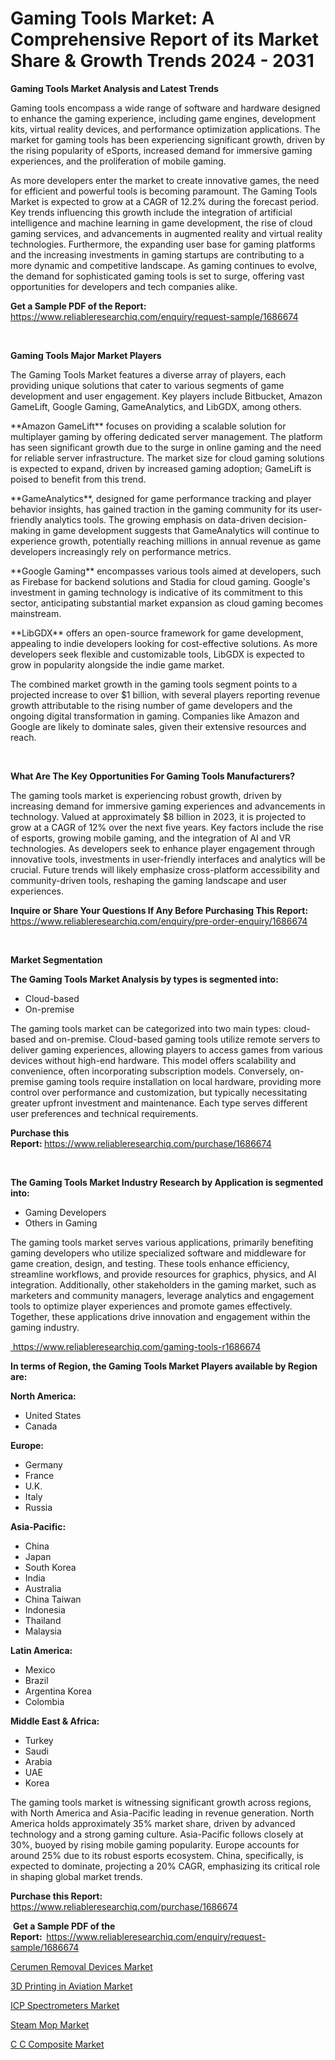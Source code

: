 <p><h1>Gaming Tools Market: A Comprehensive Report of its Market Share & Growth Trends 2024 - 2031</h1></p><p><strong>Gaming Tools Market Analysis and Latest Trends</strong></p>
<p><p>Gaming tools encompass a wide range of software and hardware designed to enhance the gaming experience, including game engines, development kits, virtual reality devices, and performance optimization applications. The market for gaming tools has been experiencing significant growth, driven by the rising popularity of eSports, increased demand for immersive gaming experiences, and the proliferation of mobile gaming. </p><p>As more developers enter the market to create innovative games, the need for efficient and powerful tools is becoming paramount. The Gaming Tools Market is expected to grow at a CAGR of 12.2% during the forecast period. Key trends influencing this growth include the integration of artificial intelligence and machine learning in game development, the rise of cloud gaming services, and advancements in augmented reality and virtual reality technologies. Furthermore, the expanding user base for gaming platforms and the increasing investments in gaming startups are contributing to a more dynamic and competitive landscape. As gaming continues to evolve, the demand for sophisticated gaming tools is set to surge, offering vast opportunities for developers and tech companies alike.</p></p>
<p><strong>Get a Sample PDF of the Report:&nbsp;</strong> <a href="https://www.reliableresearchiq.com/enquiry/request-sample/1686674?utm_campaign=101&utm_medium=2&utm_source=Github&utm_content=ia&utm_term=16102024&utm_id=gaming-tools">https://www.reliableresearchiq.com/enquiry/request-sample/1686674</a></p>
<p>&nbsp;</p>
<p><strong>Gaming Tools Major Market Players</strong></p>
<p><p>The Gaming Tools Market features a diverse array of players, each providing unique solutions that cater to various segments of game development and user engagement. Key players include Bitbucket, Amazon GameLift, Google Gaming, GameAnalytics, and LibGDX, among others.</p><p>**Amazon GameLift** focuses on providing a scalable solution for multiplayer gaming by offering dedicated server management. The platform has seen significant growth due to the surge in online gaming and the need for reliable server infrastructure. The market size for cloud gaming solutions is expected to expand, driven by increased gaming adoption; GameLift is poised to benefit from this trend.</p><p>**GameAnalytics**, designed for game performance tracking and player behavior insights, has gained traction in the gaming community for its user-friendly analytics tools. The growing emphasis on data-driven decision-making in game development suggests that GameAnalytics will continue to experience growth, potentially reaching millions in annual revenue as game developers increasingly rely on performance metrics.</p><p>**Google Gaming** encompasses various tools aimed at developers, such as Firebase for backend solutions and Stadia for cloud gaming. Google's investment in gaming technology is indicative of its commitment to this sector, anticipating substantial market expansion as cloud gaming becomes mainstream.</p><p>**LibGDX** offers an open-source framework for game development, appealing to indie developers looking for cost-effective solutions. As more developers seek flexible and customizable tools, LibGDX is expected to grow in popularity alongside the indie game market.</p><p>The combined market growth in the gaming tools segment points to a projected increase to over $1 billion, with several players reporting revenue growth attributable to the rising number of game developers and the ongoing digital transformation in gaming. Companies like Amazon and Google are likely to dominate sales, given their extensive resources and reach.</p></p>
<p>&nbsp;</p>
<p><strong>What Are The Key Opportunities For Gaming Tools Manufacturers?</strong></p>
<p><p>The gaming tools market is experiencing robust growth, driven by increasing demand for immersive gaming experiences and advancements in technology. Valued at approximately $8 billion in 2023, it is projected to grow at a CAGR of 12% over the next five years. Key factors include the rise of esports, growing mobile gaming, and the integration of AI and VR technologies. As developers seek to enhance player engagement through innovative tools, investments in user-friendly interfaces and analytics will be crucial. Future trends will likely emphasize cross-platform accessibility and community-driven tools, reshaping the gaming landscape and user experiences.</p></p>
<p><strong>Inquire or Share Your Questions If Any Before Purchasing This Report:</strong> <a href="https://www.reliableresearchiq.com/enquiry/pre-order-enquiry/1686674?utm_campaign=101&utm_medium=2&utm_source=Github&utm_content=ia&utm_term=16102024&utm_id=gaming-tools">https://www.reliableresearchiq.com/enquiry/pre-order-enquiry/1686674</a></p>
<p>&nbsp;</p>
<p><strong>Market Segmentation</strong></p>
<p><strong>The Gaming Tools Market Analysis by types is segmented into:</strong></p>
<p><ul><li>Cloud-based</li><li>On-premise</li></ul></p>
<p><p>The gaming tools market can be categorized into two main types: cloud-based and on-premise. Cloud-based gaming tools utilize remote servers to deliver gaming experiences, allowing players to access games from various devices without high-end hardware. This model offers scalability and convenience, often incorporating subscription models. Conversely, on-premise gaming tools require installation on local hardware, providing more control over performance and customization, but typically necessitating greater upfront investment and maintenance. Each type serves different user preferences and technical requirements.</p></p>
<p><strong>Purchase this Report:&nbsp;</strong><a href="https://www.reliableresearchiq.com/purchase/1686674?utm_campaign=101&utm_medium=2&utm_source=Github&utm_content=ia&utm_term=16102024&utm_id=gaming-tools">https://www.reliableresearchiq.com/purchase/1686674</a></p>
<p>&nbsp;</p>
<p><strong>The Gaming Tools Market Industry Research by Application is segmented into:</strong></p>
<p><ul><li>Gaming Developers</li><li>Others in Gaming</li></ul></p>
<p><p>The gaming tools market serves various applications, primarily benefiting gaming developers who utilize specialized software and middleware for game creation, design, and testing. These tools enhance efficiency, streamline workflows, and provide resources for graphics, physics, and AI integration. Additionally, other stakeholders in the gaming market, such as marketers and community managers, leverage analytics and engagement tools to optimize player experiences and promote games effectively. Together, these applications drive innovation and engagement within the gaming industry.</p></p>
<p><a href="https://www.reliableresearchiq.com/gaming-tools-r1686674?utm_campaign=101&utm_medium=2&utm_source=Github&utm_content=ia&utm_term=16102024&utm_id=gaming-tools">&nbsp;https://www.reliableresearchiq.com/gaming-tools-r1686674</a></p>
<p><strong>In terms of Region, the Gaming Tools Market Players available by Region are:</strong></p>
<p>
    <p> <strong> North America: </strong>
        <ul>
            <li>United States</li>
            <li>Canada</li>
        </ul>
        </p> 
    <p> <strong> Europe: </strong>
        <ul>
            <li>Germany</li>
            <li>France</li>
            <li>U.K.</li>
            <li>Italy</li>
            <li>Russia</li>
        </ul>
        </p> 
    <p> <strong> Asia-Pacific: </strong>
        <ul>
            <li>China</li>
            <li>Japan</li>
            <li>South Korea</li>
            <li>India</li>
            <li>Australia</li>
            <li>China Taiwan</li>
            <li>Indonesia</li>
            <li>Thailand</li>
            <li>Malaysia</li>
        </ul>
        </p> 
    <p> <strong> Latin America: </strong>
        <ul>
            <li>Mexico</li>
            <li>Brazil</li>
            <li>Argentina Korea</li>
            <li>Colombia</li>
        </ul>
        </p> 
    <p> <strong> Middle East & Africa: </strong>
        <ul>
            <li>Turkey</li>
            <li>Saudi</li>
            <li>Arabia</li>
            <li>UAE</li>
            <li>Korea</li>
        </ul>
    </p>
    </p>
<p><p>The gaming tools market is witnessing significant growth across regions, with North America and Asia-Pacific leading in revenue generation. North America holds approximately 35% market share, driven by advanced technology and a strong gaming culture. Asia-Pacific follows closely at 30%, buoyed by rising mobile gaming popularity. Europe accounts for around 25% due to its robust esports ecosystem. China, specifically, is expected to dominate, projecting a 20% CAGR, emphasizing its critical role in shaping global market trends.</p></p>
<p><strong>Purchase this Report: </strong><a href="https://www.reliableresearchiq.com/purchase/1686674?utm_campaign=101&utm_medium=2&utm_source=Github&utm_content=ia&utm_term=16102024&utm_id=gaming-tools">https://www.reliableresearchiq.com/purchase/1686674</a></p>
<p>&nbsp;<strong>Get a Sample PDF of the Report:&nbsp;&nbsp;</strong><a href="https://www.reliableresearchiq.com/enquiry/request-sample/1686674?utm_campaign=101&utm_medium=2&utm_source=Github&utm_content=ia&utm_term=16102024&utm_id=gaming-tools">https://www.reliableresearchiq.com/enquiry/request-sample/1686674</a></p>
<p><strong></strong></p>
<p><p><a href="https://www.linkedin.com/pulse/insights-cerumen-removal-devices-market-players-size-geographical-jqenf?trk=public_post_embed_feed-article-content&utm_campaign=101&utm_medium=2&utm_source=Github&utm_content=ia&utm_term=16102024&utm_id=gaming-tools">Cerumen Removal Devices Market</a></p><p><a href="https://issuu.com/reportprime-2/docs/3d-printing-in-aviation-market-size_3156b17857403d?utm_campaign=101&utm_medium=2&utm_source=Github&utm_content=ia&utm_term=16102024&utm_id=gaming-tools">3D Printing in Aviation Market</a></p><p><a href="https://issuu.com/reportprime-2/docs/icp-spectrometers-market-size-2030._ed4225828c5bc4?utm_campaign=101&utm_medium=2&utm_source=Github&utm_content=ia&utm_term=16102024&utm_id=gaming-tools">ICP Spectrometers Market</a></p><p><a href="https://github.com/DorinaOsmani364/Market-Research-Report-List-1/blob/main/steam-mop-market.md?utm_campaign=101&utm_medium=2&utm_source=Github&utm_content=ia&utm_term=16102024&utm_id=gaming-tools">Steam Mop Market</a></p><p><a href="https://www.linkedin.com/pulse/c-composite-revenue-growth-report-2024-2031-voxtalent-4y3mf?trk=public_post_embed_feed-article-content&utm_campaign=101&utm_medium=2&utm_source=Github&utm_content=ia&utm_term=16102024&utm_id=gaming-tools">C C Composite Market</a></p></p>